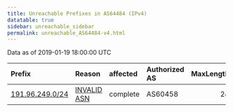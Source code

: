 ```yaml
---
title: Unreachable Prefixes in AS64484 (IPv4)
datatable: true
sidebar: unreachable_sidebar
permalink: unreachable_AS64484-v4.html
---
```


Data as of 2019-01-19 18:00:00 UTC


<div class="datatable-begin"></div>

| Prefix                                                   | Reason                                                                                                 | affected   | Authorized AS   |   MaxLength | Anchor                                         |   unreachable /24s |
|:---------------------------------------------------------|:-------------------------------------------------------------------------------------------------------|:-----------|:----------------|------------:|:-----------------------------------------------|-------------------:|
| [191.96.249.0/24](https://stat.ripe.net/191.96.249.0/24) | [INVALID ASN](https://rpki-validator.ripe.net/announcement-preview?asn=AS64484&prefix=191.96.249.0/24) | complete   | AS60458         |          24 | [LACNIC](unreachable_LACNIC_RPKI_Root-v4.html) |                  1 |

<div class="datatable-end"></div>